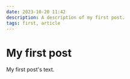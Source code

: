 ```yaml
---
date: 2023-10-20 11:42
description: A description of my first post.
tags: first, article
---
```

# My first post

My first post's text.